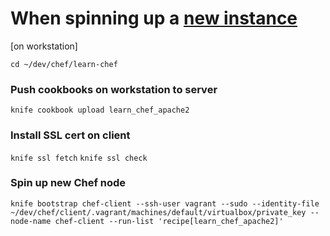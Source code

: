 # When spinning up a [new instance](https://chef-server/)

[on workstation]

`cd ~/dev/chef/learn-chef`

### Push cookbooks on workstation to server
`knife cookbook upload learn_chef_apache2`

### Install SSL cert on client
`knife ssl fetch`
`knife ssl check`

### Spin up new Chef node
`knife bootstrap chef-client --ssh-user vagrant --sudo --identity-file ~/dev/chef/client/.vagrant/machines/default/virtualbox/private_key --node-name chef-client --run-list 'recipe[learn_chef_apache2]'`